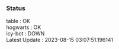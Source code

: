 ### Status


table : OK  
hogwarts : OK  
icy-bot : DOWN  
Latest Update : 2023-08-15 03:07:51.196141
